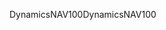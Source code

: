 <span data-ttu-id="7c8b1-101">DynamicsNAV100</span><span class="sxs-lookup"><span data-stu-id="7c8b1-101">DynamicsNAV100</span></span>